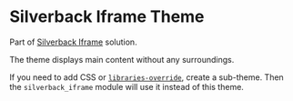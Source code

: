 # Silverback Iframe Theme

Part of [Silverback Iframe](../silverback_iframe) solution.

The theme displays main content without any surroundings.

If you need to add CSS or
[`libraries-override`](https://www.drupal.org/node/2216195#override-extend),
create a sub-theme. Then the `silverback_iframe` module will use it instead of
this theme.
